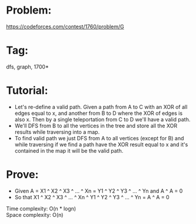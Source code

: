 # Problem: 
https://codeforces.com/contest/1760/problem/G

# Tag: 
dfs, graph, 1700*

# Tutorial:
  - Let's re-define a valid path. Given a path from A to C with an XOR of all edges equal to x, and another from B to D where the XOR of edges is also x. Then by a single teleportation from C to D we'll have a valid path.
  - We'll DFS from B to all the vertices in the tree and store all the XOR results while traversing into a map.
  - To find valid path we just DFS from A to all vertices (except for B) and while traversing if we find a path have the XOR result equal to x and it's contained in the map it will be the valid path.

# Prove:
  - Given A = X1 ^ X2 ^ X3 ^ ... ^ Xn = Y1 ^ Y2 ^ Y3 ^ ... ^ Yn and A ^ A = 0
  - So that X1 ^ X2 ^ X3 ^ ... ^ Xn ^ Y1 ^ Y2 ^ Y3 ^ ... ^ Yn = A ^ A = 0

Time complexity: O(n * logn) <br>
Space complexity: O(n)
